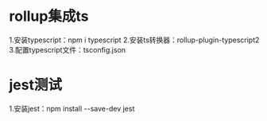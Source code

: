 # rollup集成ts
1.安装typescript：npm i typescript
2.安装ts转换器：rollup-plugin-typescript2
3.配置typescript文件：tsconfig.json

# jest测试
1.安装jest：npm install --save-dev jest